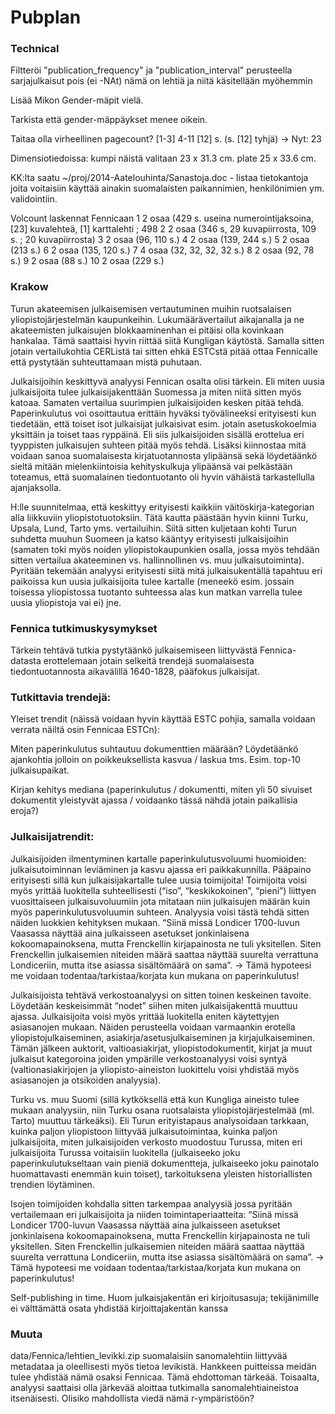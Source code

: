Pubplan
==========

### Technical

Filtteröi "publication_frequency" ja "publication_interval"
perusteella sarjajulkaisut pois (ei -NAt) nämä on lehtiä ja niitä
käsitellään myöhemmin

Lisää Mikon Gender-mäpit vielä.

Tarkista että gender-mäppäykset menee oikein. 

Taitaa olla virheellinen pagecount?
[1-3] 4-11 [12] s. (s. [12] tyhjä)
-> Nyt: 23

Dimensiotiedoissa: kumpi näistä valitaan
23 x 31.3 cm. plate 25 x 33.6 cm. 

KK:lta saatu ~/proj/2014-Aatelouhinta/Sanastoja.doc - listaa
tietokantoja joita voitaisiin käyttää ainakin suomalaisten
paikannimien, henkilönimien ym. validointiin.

Volcount laskennat Fennicaan
1  2 osaa (429 s. useina numerointijaksoina, [23] kuvalehteä, [1] karttalehti ; 498
2                       2 osaa (346 s, 29 kuvapiirrosta, 109 s. ; 20 kuvapiirrosta)
3                                                               2 osaa (96, 110 s.)
4                                                              2 osaa (139, 244 s.)
5                                                                   2 osaa (213 s.)
6                                                              2 osaa (135, 120 s.)
7                                                        4 osaa (32, 32, 32, 32 s.)
8                                                                2 osaa (92, 78 s.)
9                                                                    2 osaa (88 s.)
10                                                                  2 osaa (229 s.)


### Krakow

Turun akateemisen julkaisemisen vertautuminen muihin ruotsalaisen
yliopistojärjestelmän kaupunkeihin. Lukumäärävertailut aikajanalla ja
ne akateemisten julkaisujen blokkaaminenhan ei pitäisi olla kovinkaan
hankalaa. Tämä saattaisi hyvin riittää siitä Kungligan
käytöstä. Samalla sitten jotain vertailukohtia CERListä tai sitten
ehkä ESTCstä pitää ottaa Fennicalle että pystytään suhteuttamaan mistä
puhutaan.

Julkaisijoihin keskittyvä analyysi Fennican osalta olisi tärkein. Eli
miten uusia julkaisijoita tulee julkaisijakenttään Suomessa ja miten
niitä sitten myös katoaa. Samaten vertailua suurimpien julkaisijoiden
kesken pitää tehdä. Paperinkulutus voi osoittautua erittäin hyväksi
työvälineeksi erityisesti kun tiedetään, että toiset isot julkaisijat
julkaisivat esim. jotain asetuskokoelmia yksittäin ja toiset taas
ryppäinä. Eli siis julkaisijoiden sisällä erottelua eri tyyppisten
julkaisujen suhteen pitää myös tehdä. Lisäksi kiinnostaa mitä voidaan
sanoa suomalaisesta kirjatuotannosta ylipäänsä sekä löydetäänkö sieltä
mitään mielenkiintoisia kehityskulkuja ylipäänsä vai pelkästään
toteamus, että suomalainen tiedontuotanto oli hyvin vähäistä
tarkastellulla ajanjaksolla.

H:lle suunnitelmaa, että keskittyy erityisesti kaikkiin väitöskirja-kategorian alla liikkuviin yliopistotuotoksiin. Tätä kautta päästään hyvin kiinni Turku, Upsala, Lund, Tarto yms. vertailuihin. Siitä sitten kuljetaan kohti Turun suhdetta muuhun Suomeen ja katso kääntyy erityisesti julkaisijoihin (samaten toki myös noiden yliopistokaupunkien osalla, jossa myös tehdään sitten vertailua akateeminen vs. hallinnollinen vs. muu julkaisutoiminta). Pyritään tekemään analyysi erityisesti siitä mitä julkaisukentällä tapahtuu eri paikoissa kun uusia julkaisijoita tulee kartalle (meneekö esim. jossain toisessa yliopistossa tuotanto suhteessa alas kun matkan varrella tulee uusia yliopistoja vai ei) jne.

### Fennica tutkimuskysymykset

Tärkein tehtävä tutkia pystytäänkö julkaisemiseen liittyvästä Fennica-datasta erottelemaan jotain selkeitä trendejä suomalaisesta tiedontuotannosta aikavälillä 1640-1828, pääfokus julkaisijat.

 
### Tutkittavia trendejä:

 Yleiset trendit (näissä voidaan hyvin käyttää ESTC pohjia, samalla
voidaan verrata näiltä osin Fennicaa ESTCn):
 
Miten paperinkulutus suhtautuu dokumenttien määrään? Löydetäänkö
ajankohtia jolloin on poikkeuksellista kasvua / laskua
tms. Esim. top-10 julkaisupaikat.


Kirjan kehitys mediana (paperinkulutus / dokumentti, miten yli 50
sivuiset dokumentit yleistyvät ajassa / voidaanko tässä nähdä jotain
paikallisia eroja?)


### Julkaisijatrendit:


Julkaisijoiden ilmentyminen kartalle paperinkulutusvoluumi huomioiden: julkaisutoiminnan leviäminen ja kasvu ajassa eri paikkakunnilla. Pääpaino erityisesti sillä kun julkaisijakartalle tulee uusia toimijoita! Toimijoita voisi myös yrittää luokitella suhteellisesti (“iso”, “keskikokoinen”, “pieni”) liittyen vuosittaiseen julkaisuvoluumiin jota mitataan niin julkaisujen määrän kuin myös paperinkulutusvoluumin suhteen. Analyysia voisi tästä tehdä sitten näiden luokkien kehityksen mukaan. “Siinä missä Londicer 1700-luvun Vaasassa näyttää aina julkaisseen asetukset jonkinlaisena kokoomapainoksena, mutta Frenckellin kirjapainosta ne tuli yksitellen. Siten Frenckellin julkaisemien niteiden määrä saattaa näyttää suurelta verrattuna Londiceriin, mutta itse asiassa sisältömäärä on sama”. → Tämä hypoteesi me voidaan todentaa/tarkistaa/korjata kun mukana on paperinkulutus!


Julkaisijoista tehtävä verkostoanalyysi on sitten toinen keskeinen tavoite. Löydetään keskeisimmät “nodet” siihen miten julkaisijakenttä muuttuu ajassa. Julkaisijoita voisi myös yrittää luokitella eniten käytettyjen asiasanojen mukaan. Näiden perusteella voidaan varmaankin erotella yliopistojulkaiseminen, asiakirja/asetusjulkaiseminen ja kirjajulkaiseminen. Tämän jälkeen auktorit, valtioasiakirjat, yliopistodokumentit, kirjat ja muut julkaisut kategoroina joiden ympärille verkostoanalyysi voisi syntyä (valtionasiakirjojen ja yliopisto-aineiston luokittelu voisi yhdistää myös asiasanojen ja otsikoiden analyysia).

 
Turku vs. muu Suomi (sillä kytköksellä että kun Kungliga aineisto tulee mukaan analyysiin, niin Turku osana ruotsalaista yliopistojärjestelmää (ml. Tarto) muuttuu tärkeäksi). Eli Turun erityistapaus analysoidaan tarkkaan, kuinka paljon yliopistoon liittyvää julkaisutoimintaa, kuinka paljon julkaisijoita, miten julkaisijoiden verkosto muodostuu Turussa, miten eri julkaisijoita Turussa voitaisiin luokitella (julkaiseeko joku paperinkulutukseltaan vain pieniä dokumentteja, julkaiseeko joku painotalo huomattavasti enemmän kuin toiset), tarkoituksena yleisten historiallisten trendien löytäminen.

 
Isojen toimijoiden kohdalla sitten tarkempaa analyysiä jossa pyritään vertailemaan eri julkaisijoita ja niiden toimintaperiaatteita: “Siinä missä Londicer 1700-luvun Vaasassa näyttää aina julkaisseen asetukset jonkinlaisena kokoomapainoksena, mutta Frenckellin kirjapainosta ne tuli yksitellen. Siten Frenckellin julkaisemien niteiden määrä saattaa näyttää suurelta verrattuna Londiceriin, mutta itse asiassa sisältömäärä on sama”. → Tämä hypoteesi me voidaan todentaa/tarkistaa/korjata kun mukana on paperinkulutus!

 
Self-publishing in time. Huom julkaisjakentän eri kirjoitusasuja; tekijänimille ei välttämättä osata yhdistää kirjoittajakentän kanssa



### Muuta

data/Fennica/lehtien_levikki.zip suomalaisiin sanomalehtiin liittyvää metadataa ja oleellisesti myös tietoa levikistä. Hankkeen puitteissa meidän tulee yhdistää nämä osaksi Fennicaa. Tämä ehdottoman tärkeää. Toisaalta, analyysi saattaisi olla järkevää aloittaa tutkimalla sanomalehtiaineistoa itsenäisesti. Olisiko mahdollista viedä nämä r-ympäristöön?










